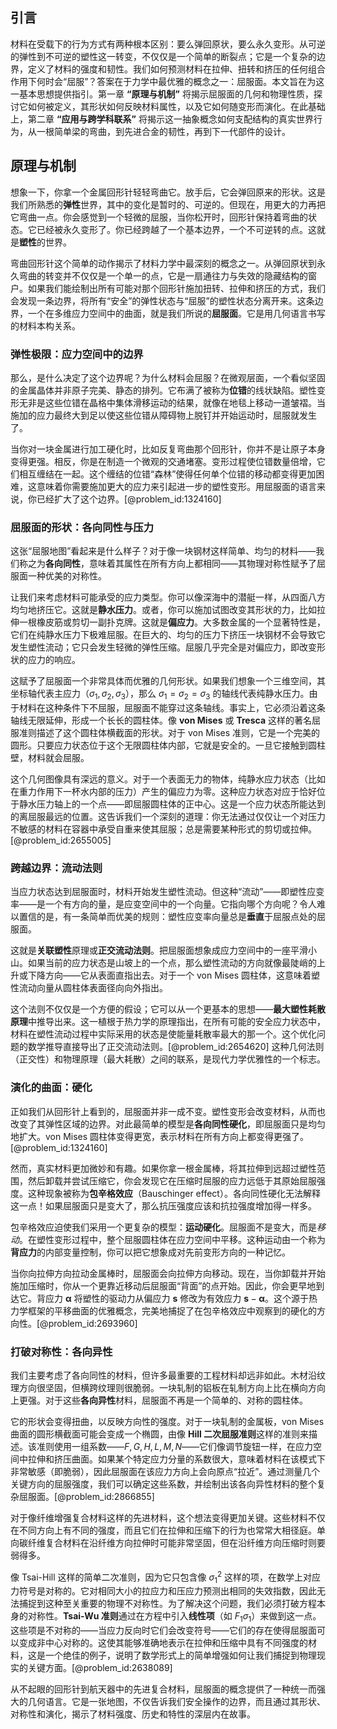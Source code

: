 ## 引言
材料在受载下的行为方式有两种根本区别：要么弹回原状，要么永久变形。从可逆的弹性到不可逆的塑性这一转变，不仅仅是一个简单的断裂点；它是一个复杂的边界，定义了材料的强度和韧性。我们如何预测材料在拉伸、扭转和挤压的任何组合作用下何时会“屈服”？答案在于力学中最优雅的概念之一：屈服面。本文旨在为这一基本思想提供指引。第一章 **“原理与机制”** 将揭示屈服面的几何和物理性质，探讨它如何被定义，其形状如何反映材料属性，以及它如何随变形而演化。在此基础上，第二章 **“应用与跨学科联系”** 将揭示这一抽象概念如何支配结构的真实世界行为，从一根简单梁的弯曲，到先进合金的韧性，再到下一代部件的设计。

## 原理与机制

想象一下，你拿一个金属回形针轻轻弯曲它。放手后，它会弹回原来的形状。这是我们所熟悉的**弹性**世界，其中的变化是暂时的、可逆的。但现在，用更大的力再把它弯曲一点。你会感觉到一个轻微的屈服，当你松开时，回形针保持着弯曲的状态。它已经被永久变形了。你已经跨越了一个基本边界，一个不可逆转的点。这就是**塑性**的世界。

弯曲回形针这个简单的动作揭示了材料力学中最深刻的概念之一。从弹回原状到永久弯曲的转变并不仅仅是一个单一的点，它是一扇通往力与失效的隐藏结构的窗户。如果我们能绘制出所有可能对那个回形针施加扭转、拉伸和挤压的方式，我们会发现一条边界，将所有“安全”的弹性状态与“屈服”的塑性状态分离开来。这条边界，一个在多维应力空间中的曲面，就是我们所说的**屈服面**。它是用几何语言书写的材料本构关系。

### 弹性极限：应力空间中的边界

那么，是什么决定了这个边界呢？为什么材料会屈服？在微观层面，一个看似坚固的金属晶体并非原子完美、静态的排列。它布满了被称为**位错**的线状缺陷。塑性变形无非是这些位错在晶格中集体滑移运动的结果，就像在地毯上移动一道皱褶。当施加的应力最终大到足以使这些位错从障碍物上脱钉并开始运动时，屈服就发生了。

当你对一块金属进行加工硬化时，比如反复弯曲那个回形针，你并不是让原子本身变得更强。相反，你是在制造一个微观的交通堵塞。变形过程使位错数量倍增，它们相互缠结在一起。这个缠结的位错“森林”使得任何单个位错的移动都变得更加困难，这意味着你需要施加更大的应力来引起进一步的塑性变形。用屈服面的语言来说，你已经扩大了这个边界。[@problem_id:1324160]

### 屈服面的形状：各向同性与压力

这张“屈服地图”看起来是什么样子？对于像一块钢材这样简单、均匀的材料——我们称之为**各向同性**，意味着其属性在所有方向上都相同——其物理对称性赋予了屈服面一种优美的对称性。

让我们来考虑材料可能承受的应力类型。你可以像深海中的潜艇一样，从四面八方均匀地挤压它。这就是**静水压力**。或者，你可以施加试图改变其形状的力，比如拉伸一根橡皮筋或剪切一副扑克牌。这就是**偏应力**。大多数金属的一个显著特性是，它们在纯静水压力下极难屈服。在巨大的、均匀的压力下挤压一块钢材不会导致它发生塑性流动；它只会发生轻微的弹性压缩。屈服几乎完全是对偏应力，即改变形状的应力的响应。

这赋予了屈服面一个非常具体而优雅的几何形状。如果我们想象一个三维空间，其坐标轴代表主应力（$\sigma_1, \sigma_2, \sigma_3$），那么 $\sigma_1 = \sigma_2 = \sigma_3$ 的轴线代表纯静水压力。由于材料在这种条件下不屈服，屈服面不能穿过这条轴线。事实上，它必须沿着这条轴线无限延伸，形成一个长长的圆柱体。像 **von Mises** 或 **Tresca** 这样的著名屈服准则描述了这个圆柱体横截面的形状。对于 von Mises 准则，它是一个完美的圆形。只要应力状态位于这个无限圆柱体内部，它就是安全的。一旦它接触到圆柱壁，材料就会屈服。

这个几何图像具有深远的意义。对于一个表面无力的物体，纯静水应力状态（比如在重力作用下一杯水内部的压力）产生的偏应力为零。这种应力状态对应于恰好位于静水压力轴上的一个点——即屈服圆柱体的正中心。这是一个应力状态所能达到的离屈服最远的位置。这告诉我们一个深刻的道理：你无法通过仅仅让一个对压力不敏感的材料在容器中承受自重来使其屈服；总是需要某种形式的剪切或拉伸。[@problem_id:2655005]

### 跨越边界：流动法则

当应力状态达到屈服面时，材料开始发生塑性流动。但这种“流动”——即塑性应变率——是一个有方向的量，是应变空间中的一个向量。它指向哪个方向呢？令人难以置信的是，有一条简单而优美的规则：塑性应变率向量总是**垂直**于屈服点处的屈服面。

这就是**关联塑性**原理或**正交流动法则**。把屈服面想象成应力空间中的一座平滑小山。如果当前的应力状态是山坡上的一个点，那么塑性流动的方向就像最陡峭的上升或下降方向——它从表面直指出去。对于一个 von Mises 圆柱体，这意味着塑性流动向量从圆柱体表面径向向外指出。

这个法则不仅仅是一个方便的假设；它可以从一个更基本的思想——**最大塑性耗散原理**中推导出来。这一植根于热力学的原理指出，在所有可能的安全应力状态中，材料在塑性流动过程中实际采用的状态是使能量耗散率最大的那一个。这个优化问题的数学推导直接导出了正交流动法则。[@problem_id:2654620] 这种几何法则（正交性）和物理原理（最大耗散）之间的联系，是现代力学优雅性的一个标志。

### 演化的曲面：硬化

正如我们从回形针上看到的，屈服面并非一成不变。塑性变形会改变材料，从而也改变了其弹性区域的边界。对此最简单的模型是**各向同性硬化**，即屈服面只是均匀地扩大。von Mises 圆柱体变得更宽，表示材料在所有方向上都变得更强了。[@problem_id:1324160]

然而，真实材料更加微妙和有趣。如果你拿一根金属棒，将其拉伸到远超过塑性范围，然后卸载并尝试压缩它，你会发现它在压缩时屈服的应力远低于其原始屈服强度。这种现象被称为**包辛格效应**（Bauschinger effect）。各向同性硬化无法解释这一点！如果屈服面只是变大了，那么抗压强度应该和抗拉强度增加得一样多。

包辛格效应迫使我们采用一个更复杂的模型：**运动硬化**。屈服面不是变大，而是*移动*。在塑性变形过程中，整个屈服圆柱体在应力空间中平移。这种运动由一个称为**背应力**的内部变量控制，你可以把它想象成对先前变形方向的一种记忆。

当你向拉伸方向拉动金属棒时，屈服面会向拉伸方向移动。现在，当你卸载并开始施加压缩时，你从一个更靠近移动后屈服面“背面”的点开始。因此，你会更早地到达它。背应力 $\boldsymbol{\alpha}$ 将塑性的驱动力从偏应力 $\boldsymbol{s}$ 修改为有效应力 $\boldsymbol{s} - \boldsymbol{\alpha}$。这个源于热力学框架的平移曲面的优雅概念，完美地捕捉了在包辛格效应中观察到的硬化的方向性。[@problem_id:2693960]

### 打破对称性：各向异性

我们主要考虑了各向同性的材料，但许多最重要的工程材料却远非如此。木材沿纹理方向很坚固，但横跨纹理则很脆弱。一块轧制的铝板在轧制方向上比在横向方向上更强。对于这些**各向异性**材料，屈服面不再是一个简单的、对称的圆柱体。

它的形状会变得扭曲，以反映方向性的强度。对于一块轧制的金属板，von Mises 曲面的圆形横截面可能会变成一个椭圆，由像 **Hill 二次屈服准则**这样的准则来描述。该准则使用一组系数——$F, G, H, L, M, N$——它们像调节旋钮一样，在应力空间中拉伸和挤压曲面。如果某个特定应力分量的系数很大，意味着材料在该模式下非常敏感（即脆弱），因此屈服面在该应力方向上会向原点“拉近”。通过测量几个关键方向的屈服强度，我们可以确定这些系数，并绘制出该各向异性材料的整个复杂屈服面。[@problem_id:2866855]

对于像纤维增强复合材料这样的先进材料，这个想法变得更加关键。这些材料不仅在不同方向上有不同的强度，而且它们在拉伸和压缩下的行为也常常大相径庭。单向碳纤维复合材料在沿纤维方向拉伸时可能非常坚固，但在沿纤维方向压缩时则要弱得多。

像 Tsai-Hill 这样的简单二次准则，因为它只包含像 $\sigma_1^2$ 这样的项，在数学上对应力符号是对称的。它对相同大小的拉应力和压应力预测出相同的失效指数，因此无法捕捉到这种至关重要的物理不对称性。为了解决这个问题，我们必须打破方程本身的对称性。**Tsai-Wu 准则**通过在方程中引入**线性项**（如 $F_1 \sigma_1$）来做到这一点。这些项是不对称的——当应力反向时它们会改变符号——它们的存在使得屈服面可以变成非中心对称的。这使其能够准确地表示在拉伸和压缩中具有不同强度的材料，这是一个绝佳的例子，说明了数学形式上的简单增强如何让我们捕捉到物理现实的关键方面。[@problem_id:2638089]

从不起眼的回形针到航天器中的先进复合材料，屈服面的概念提供了一种统一而强大的几何语言。它是一张地图，不仅告诉我们安全操作的边界，而且通过其形状、对称性和演化，揭示了材料强度、历史和特性的深层内在故事。

